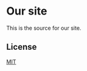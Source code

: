 # Our site

This is the source for our site.

## License

[MIT](https://choosealicense.com/licenses/mit/)
